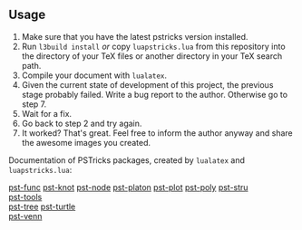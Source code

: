 ## Usage

  1. Make sure that you have the latest pstricks version installed.
  2. Run `l3build install` *or* copy `luapstricks.lua` from this repository into the directory of your TeX files or another directory in your TeX search path.
  3. Compile your document with `lualatex`.
  4. Given the current state of development of this project, the previous stage probably failed. Write a bug report to the author. Otherwise go to step 7.
  5. Wait for a fix.
  6. Go back to step 2 and try again.
  7. It worked? That's great. Feel free to inform the author anyway and share the awesome images you created.


Documentation of PSTricks packages, created by `lualatex` and `luapstricks.lua`:

   [pst-func](https://hvoss.org/PSTexa/pst-func-doc.pdf)
   [pst-knot](https://hvoss.org/PSTexa/pst-knot-doc.pdf)
   [pst-node](https://hvoss.org/PSTexa/pst-node-doc.pdf)
   [pst-platon](https://hvoss.org/PSTexa/pst-platon-doc.pdf)
   [pst-plot](https://hvoss.org/PSTexa/pst-plot-doc.pdf)
   [pst-poly](https://hvoss.org/PSTexa/pst-poly-doc.pdf)
   [pst-stru](https://hvoss.org/PSTexa/pst-stru-doc.pdf)  
   [pst-tools](https://hvoss.org/PSTexa/pst-tools-doc.pdf)  
   [pst-tree](https://hvoss.org/PSTexa/pst-tree-doc.pdf)
   [pst-turtle](https://hvoss.org/PSTexa/pst-turtle-doc.pdf)  
   [pst-venn](https://hvoss.org/PSTexa/pst-venn-doc.pdf)  
